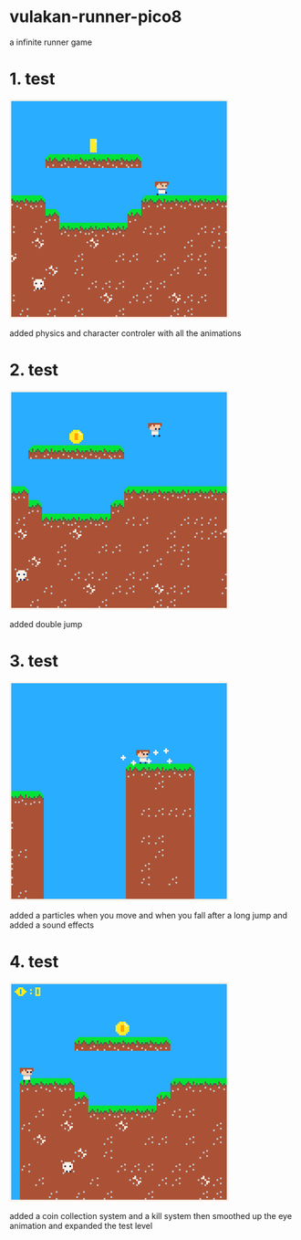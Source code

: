 # vulakan-runner-pico8
a infinite runner game

<h1>1. test</h1>
<img src="vulkan_runner_0.gif" alt="cant load"/>
<p>added physics and character controler with all the animations</p>

<h1>2. test</h1>
<img src="vulkan_runner_1.gif" alt="cant load"/>
<p>added double jump</p>

<h1>3. test</h1>
<img src="vulkan_runner_2.gif" alt="cant load"/>
<p>added a particles when you move and when you fall after a long jump and added a sound effects</p>

<h1>4. test</h1>
<img src="vulkan_runner_3.gif" alt="cant load"/>
<p>added a coin collection system and a kill system then smoothed up the eye animation and expanded the test level</p>

